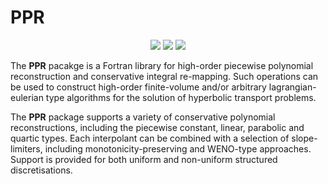 # PPR

<p align="center">
 <img src="../master/img/W-PQM-shear-1.png">
 <img src="../master/img/W-PQM-shear-2.png">
 <img src="../master/img/W-PQM-shear-3.png">
</p>

The <b>PPR</b> pacakge is a Fortran library for high-order piecewise polynomial reconstruction and conservative integral re-mapping. Such operations can be used to construct high-order finite-volume and/or arbitrary lagrangian-eulerian type algorithms for the solution of hyperbolic transport problems.

The <b>PPR</b> package supports a variety of conservative polynomial reconstructions, including the piecewise constant, linear, parabolic and quartic types. Each interpolant can be combined with a selection of slope-limiters, including monotonicity-preserving and WENO-type approaches. Support is provided for both uniform and non-uniform structured discretisations. 
